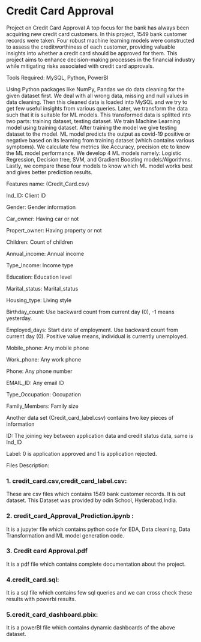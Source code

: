# Credit Card Approval
 Project on Credit Card Approval
A top focus for the bank has always been acquiring new credit card customers. In this project, 1549 bank customer records were taken. Four robust machine learning models were constructed to assess the creditworthiness of each customer, providing valuable insights into whether a credit card should be approved for them. This project aims to enhance decision-making processes in the financial industry while mitigating risks associated with credit card approvals.

Tools Required: MySQL, Python, PowerBI 

Using Python packages like NumPy, Pandas we do data cleaning for the given dataset first. We deal with all wrong data, missing and null values in data cleaning. Then this cleaned data is loaded into MySQL and we try to get few useful insights from various queries. Later, we transform the data such that it is suitable for ML models. This transformed data is splitted into two parts: training dataset, testing dataset. We train Machine Learning model using training dataset. After training the model we give testing dataset to the model. ML model predicts the output as covid-19 positive or negative based on its learning from training dataset (which contains various symptoms). We calculate few metrics like Accuracy, precision etc to know the ML model performance. We develop 4 ML models namely: Logistic Regression, Decision tree, SVM, and Gradient Boosting  models/Algorithms. Lastly, we compare these four models to know which ML model works best and gives better prediction results.

Features name: (Credit_Card.csv)

Ind_ID: Client ID

Gender: Gender information

Car_owner: Having car or not

Propert_owner: Having property or not

Children: Count of children

Annual_income: Annual income

Type_Income: Income type

Education: Education level

Marital_status: Marital_status

Housing_type: Living style

Birthday_count: Use backward count from current day (0), -1 means yesterday.

Employed_days: Start date of employment. Use backward count from current day (0). Positive value means, individual is currently unemployed.

Mobile_phone: Any mobile phone

Work_phone: Any work phone

Phone: Any phone number

EMAIL_ID: Any email ID

Type_Occupation: Occupation

Family_Members: Family size


Another data set (Credit_card_label.csv) contains two key pieces of information

ID: The joining key between application data and credit status data, same is Ind_ID

Label: 0 is application approved and 1 is application rejected. 


Files Description:
 ### 1. credit_card.csv,credit_card_label.csv: 
These are csv files which contains 1549 bank customer records. It is out dataset. This Dataset was provided by odin School, Hyderabad,India.

### 2. credit_card_Approval_Prediction.ipynb :
It is a jupyter file which contains python code for EDA, Data cleaning, Data Transformation and ML model generation code.

### 3. Credit card Approval.pdf 
It is a pdf file which contains complete documentation about the project.

 ### 4.credit_card.sql:
It is a sql file which contains few sql queries and we can cross check these results with powerbi results.

 ### 5.credit_card_dashboard.pbix:
It is a powerBI file which contains dynamic dashboards of the above dataset.